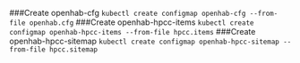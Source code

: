 ###Create openhab-cfg
`kubectl create configmap openhab-cfg --from-file openhab.cfg`
###Create openhab-hpcc-items
`kubectl create configmap openhab-hpcc-items --from-file hpcc.items`
###Create openhab-hpcc-sitemap
`kubectl create configmap openhab-hpcc-sitemap --from-file hpcc.sitemap`
